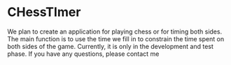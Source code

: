 # CHessTImer
We plan to create an application for playing chess or for timing both sides. The main function is to use the time we fill in to constrain the time spent on both sides of the game. Currently, it is only in the development and test phase. If you have any questions, please contact me

